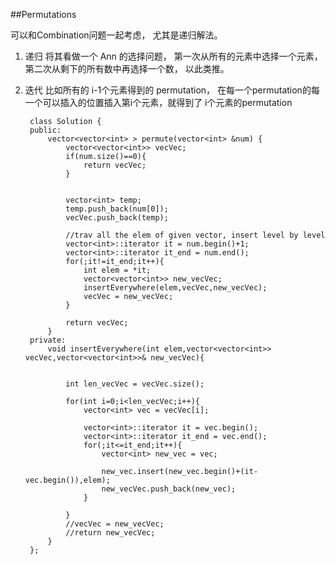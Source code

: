 ##Permutations

可以和Combination问题一起考虑， 尤其是递归解法。

1. 递归
	将其看做一个 Ann 的选择问题， 第一次从所有的元素中选择一个元素，第二次从剩下的所有数中再选择一个数， 以此类推。
	


2. 迭代
    比如所有的 i-1个元素得到的 permutation， 在每一个permutation的每一个可以插入的位置插入第i个元素，就得到了 i个元素的permutation


    	class Solution {
		public:
		    vector<vector<int> > permute(vector<int> &num) {
		        vector<vector<int>> vecVec;
		        if(num.size()==0){
		            return vecVec;
		        }
		        
		        
		        vector<int> temp;
		        temp.push_back(num[0]);
		        vecVec.push_back(temp);
		        
		        //trav all the elem of given vector, insert level by level
		        vector<int>::iterator it = num.begin()+1;
		        vector<int>::iterator it_end = num.end();
		        for(;it!=it_end;it++){
		            int elem = *it;
		            vector<vector<int>> new_vecVec;
		            insertEverywhere(elem,vecVec,new_vecVec);
		            vecVec = new_vecVec;
		        }
		        
		        return vecVec;
		    }
		private:
		    void insertEverywhere(int elem,vector<vector<int>> vecVec,vector<vector<int>>& new_vecVec){
		        
		        
		        int len_vecVec = vecVec.size();
		        
		        for(int i=0;i<len_vecVec;i++){
		            vector<int> vec = vecVec[i];

		            vector<int>::iterator it = vec.begin();
		            vector<int>::iterator it_end = vec.end();
		            for(;it<=it_end;it++){
		                vector<int> new_vec = vec;
		                
		                new_vec.insert(new_vec.begin()+(it-vec.begin()),elem);
		                new_vecVec.push_back(new_vec);
		            }
		            
		        }
		        //vecVec = new_vecVec;
		        //return new_vecVec;
		    }
		};
